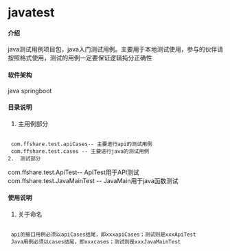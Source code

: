 # javatest

#### 介绍
java测试用例项目包，java入门测试用例。主要用于本地测试使用，参与的伙伴请按照格式使用，测试的用例一定要保证逻辑扽分正确性

#### 软件架构
java springboot


#### 目录说明
1.  主用例部分

```

 com.ffshare.test.apiCases-- 主要进行api的测试用例   
 com.ffshare.test.cases -- 主要进行java的测试用例    
2.  测试部分

```

 com.ffshare.test.ApiTest-- ApiTest用于API测试  
 com.ffshare.test.JavaMainTest -- JavaMain用于java函数测试  


#### 使用说明  

1. 关于命名  

```

 api的接口用例必须以apiCases结尾，即xxxapiCases；测试则是xxxApiTest  
 Java用例必须以cases结尾，即xxxcases；测试则是xxxJavaMainTest  

```

